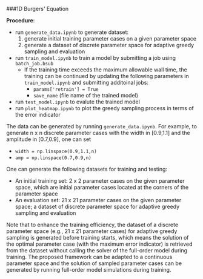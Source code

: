###1D Burgers' Equation

**Procedure**:
- run `generate_data.ipynb` to generate dataset:
    1. generate initial training parameter cases on a given parameter space
    2. generate a dataset of discrete parameter space for adaptive greedy sampling and evaluation
- run `train_model.ipynb` to train a model by submitting a job using `batch_job.bsub`
    - If the training time exceeds the maximum allowable wall time, the training can be continued by
    updating the following parameters in `train_model.ipynb` and submitting additoinal jobs:
        - `params['retrain'] = True`
        - `save_name` (file name of the trained model)
- run `test_model.ipynb` to evalute the trained model
- run `plot_heatmap.ipynb` to plot the greedy sampling process in terms of the error indicator


The data can be generated by running `generate_data.ipynb`. For example, to generate n x n discrete parameter cases with the width in [0.9,1.1] and the amplitude in [0.7,0.9], one can set
- `width = np.linspace(0.9,1.1,n)`
- `amp = np.linspace(0.7,0.9,n)`

One can generate the following datasets for training and testing:
  - An initial training set: 2 x 2 parameter cases on the given parameter space, which are initial parameter cases located at the corners of the parameter space
  - An evaluation set: 21 x 21 parameter cases on the given parameter space; a dataset of discrete parameter space for adaptive greedy sampling and evaluation


Note that to enhance the training efficiency, the dataset of a discrete parameter space (e.g., 21 x 21 parameter cases) for adaptive greedy sampling is generated before training starts, which means the solution of the optimal parameter case (with the maximum error indicator) is retrieved from the dataset without calling the solver of the full-order model during training. The proposed framework can be adapted to a continuous parameter space and the solution of sampled parameter cases can be generated by running full-order model simulations during training.
